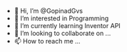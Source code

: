 - 👋 Hi, I’m @GopinadGvs
- 👀 I’m interested in Programming
- 🌱 I’m currently learning Inventor API
- 💞️ I’m looking to collaborate on ...
- 📫 How to reach me ...

<!---
GopinadGvs/GopinadGvs is a ✨ special ✨ repository because its `README.md` (this file) appears on your GitHub profile.
You can click the Preview link to take a look at your changes.
--->
